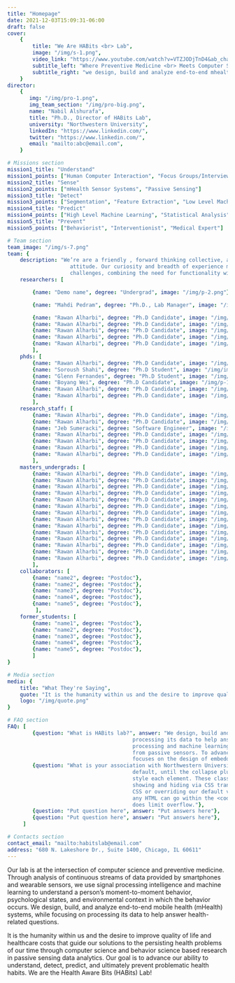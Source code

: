 ```yaml
---
title: "Homepage"
date: 2021-12-03T15:09:31-06:00
draft: false
cover:
    {
        title: "We Are HABits <br> Lab",
        image: "/img/s-1.png",
        video_link: "https://www.youtube.com/watch?v=VTZJODjTnD4&ab_channel=TheTonightShowStarringJimmyFallon",
        subtitle_left: "Where Preventive Medicine <br> Meets Computer Science",
        subtitle_right: "we design, build and analyze end-to-end mhealth <br> systems, while focusing on processing its data to help <br> answer health-related questions.",
    }
director:
    {
       img: "/img/pro-1.png",
       img_team_section: "/img/pro-big.png",
       name: "Nabil Alshurafa",
       title: "Ph.D., Director of HABits Lab",
       university: "Northwestern University",
       linkedIn: "https://www.linkedin.com/",
       twitter: "https://www.linkedin.com/",
       email: "mailto:abc@email.com",
    }

# Missions section
mission1_title: "Understand"
mission1_points: ["Human Computer Interaction", "Focus Groups/Interviews and Surveys"]
mission2_title: "Sense"
mission2_points: ["mHealth Sensor Systems", "Passive Sensing"]
mission3_title: "Detect"
mission3_points: ["Segmentation", "Feature Extraction", "Low Level Machine Learning"]
mission4_title: "Predict"
mission4_points: ["High Level Machine Learning", "Statistical Analysis", "Behavior Models"]
mission5_title: "Prevent"
mission5_points: ["Behaviorist", "Interventionist", "Medical Expert"]

# Team section
team_image: "/img/s-7.png"
team: {
    description: "We’re are a friendly , forward thinking collective, an approachable team with a can-do
                    attitude. Our curiosity and breadth of experience means we can turn our minds to new
                    challenges, combining the need for functionality with a desire for aesthetic value.",
    researchers: [

        {name: "Demo name", degree: "Undergrad", image: "/img/p-2.png"},

        {name: "Mahdi Pedram", degree: "Ph.D., Lab Manager", image: "/img/jpg"},

        {name: "Rawan Alharbi", degree: "Ph.D Candidate", image: "/img/p-1.png"},
        {name: "Rawan Alharbi", degree: "Ph.D Candidate", image: "/img/p-1.png"},
        {name: "Rawan Alharbi", degree: "Ph.D Candidate", image: "/img/p-1.png"},
        {name: "Rawan Alharbi", degree: "Ph.D Candidate", image: "/img/p-1.png"},
        {name: "Rawan Alharbi", degree: "Ph.D Candidate", image: "/img/p-1.png"},
        ],
    phds: [
        {name: "Rawan Alharbi", degree: "Ph.D Candidate", image: "/img/p-1.png"},
        {name: "Soroush Shahi", degree: "Ph.D Student", image: "/img/im-7.png"},
        {name: "Glenn Fernandes", degree: "Ph.D Student", image: "/img/p-1.png"},
        {name: "Boyang Wei", degree: "Ph.D Candidate", image: "/img/p-1.png"},
        {name: "Rawan Alharbi", degree: "Ph.D Candidate", image: "/img/p-1.png"},
        {name: "Rawan Alharbi", degree: "Ph.D Candidate", image: "/img/p-1.png"},
        ],
    research_staff: [
        {name: "Rawan Alharbi", degree: "Ph.D Candidate", image: "/img/p-1.png"},
        {name: "Rawan Alharbi", degree: "Ph.D Candidate", image: "/img/p-1.png"},
        {name: "Jeb Sumeracki", degree: "Software Engineer", image: "/img/jeb.png"},
        {name: "Rawan Alharbi", degree: "Ph.D Candidate", image: "/img/p-1.png"},
        {name: "Rawan Alharbi", degree: "Ph.D Candidate", image: "/img/p-1.png"},
        {name: "Rawan Alharbi", degree: "Ph.D Candidate", image: "/img/p-1.png"},
        {name: "Rawan Alharbi", degree: "Ph.D Candidate", image: "/img/p-1.png"},
        ],
    masters_undergrads: [
        {name: "Rawan Alharbi", degree: "Ph.D Candidate", image: "/img/p-1.png"},
        {name: "Rawan Alharbi", degree: "Ph.D Candidate", image: "/img/p-1.png"},
        {name: "Rawan Alharbi", degree: "Ph.D Candidate", image: "/img/p-1.png"},
        {name: "Rawan Alharbi", degree: "Ph.D Candidate", image: "/img/p-1.png"},
        {name: "Rawan Alharbi", degree: "Ph.D Candidate", image: "/img/p-1.png"},
        {name: "Rawan Alharbi", degree: "Ph.D Candidate", image: "/img/p-1.png"},
        {name: "Rawan Alharbi", degree: "Ph.D Candidate", image: "/img/p-1.png"},
        {name: "Rawan Alharbi", degree: "Ph.D Candidate", image: "/img/p-1.png"},
        {name: "Rawan Alharbi", degree: "Ph.D Candidate", image: "/img/p-1.png"},
        {name: "Rawan Alharbi", degree: "Ph.D Candidate", image: "/img/p-1.png"},
        {name: "Rawan Alharbi", degree: "Ph.D Candidate", image: "/img/p-1.png"},
        {name: "Rawan Alharbi", degree: "Ph.D Candidate", image: "/img/p-1.png"},
        {name: "Rawan Alharbi", degree: "Ph.D Candidate", image: "/img/p-1.png"},
        {name: "Rawan Alharbi", degree: "Ph.D Candidate", image: "/img/p-1.png"},
        ],
    collaborators: [
        {name: "name2", degree: "Postdoc"},
        {name: "name2", degree: "Postdoc"},
        {name: "name3", degree: "Postdoc"},
        {name: "name4", degree: "Postdoc"},
        {name: "name5", degree: "Postdoc"},
         ],
    former_students: [
        {name: "name1", degree: "Postdoc"},
        {name: "name2", degree: "Postdoc"},
        {name: "name3", degree: "Postdoc"},
        {name: "name4", degree: "Postdoc"},
        {name: "name5", degree: "Postdoc"},
        ]
}

# Media section
media: {
    title: "What They're Saying",
    quote: "It is the humanity within us and the desire to improve quality of life and healthcare costs that guide our solutions to the persisting health problems of our time through computer science and behavior science based research in passive sensing data analytics; helping us advance our ability to understand, detect, predict, and ultimately prevent problematic health habits. We are the Health Aware Bits (HABits) Lab.",
    logo: "/img/quote.png"
}

# FAQ section
FAQ: [
        {question: "What is HABits lab?", answer: "We design, build and analyze end-to-end mHealth systems, while focusing on
                                        processing its data to help answer health-related questions. We focus on signal
                                        processing and machine learning techniques to process time-series data generated
                                        from passive sensors. To advance existing sensing techniques, a part of our lab
                                        focuses on the design of embedded systems."},
        {question: "What is your association with Northwestern University?", answer: "<strong>This is the second item's accordion body.</strong> It is hidden by
                                        default, until the collapse plugin adds the appropriate classes that we use to
                                        style each element. These classes control the overall appearance, as well as the
                                        showing and hiding via CSS transitions. You can modify any of this with custom
                                        CSS or overriding our default variables. It's also worth noting that just about
                                        any HTML can go within the <code>.accordion-body</code>, though the transition
                                        does limit overflow."},
        {question: "Put question here", answer: "Put answers here"},
        {question: "Put question here", answer: "Put answers here"},
     ]

# Contacts section
contact_email: "mailto:habitslab@email.com"
address: "680 N. Lakeshore Dr., Suite 1400, Chicago, IL 60611" 
---
```


<!-- lab description -->

Our lab is at the intersection of computer science and preventive medicine. Through analysis of continuous streams of data provided by smartphones and wearable sensors, we use signal processing intelligence and machine learning to understand a person’s moment-to-moment behavior, psychological states, and environmental context in which the behavior occurs. We design, build, and analyze end-to-end mobile health (mHealth) systems, while focusing on processing its data to help answer health-related questions.

It is the humanity within us and the desire to improve quality of life and healthcare costs that guide our solutions to the persisting health problems of our time through computer science and behavior science based research in passive sensing data analytics. Our goal is to advance our ability to understand, detect, predict, and ultimately prevent problematic health habits. We are the Health Aware Bits (HABits) Lab!
